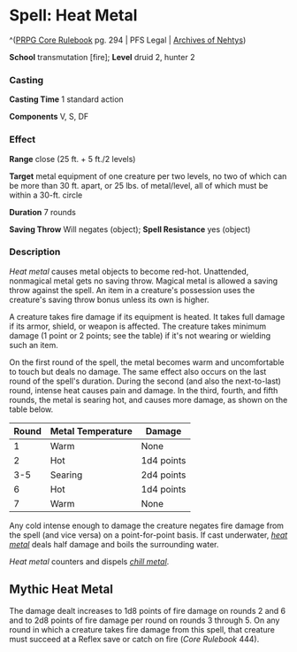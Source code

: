 # Spell: Heat Metal

^([PRPG Core Rulebook][ss-heat-metal] pg. 294 | PFS Legal | [Archives of Nehtys][sn-heat-metal])

**School** transmutation [fire]; **Level** druid 2, hunter 2

### Casting

**Casting Time** 1 standard action  

**Components** V, S, DF

### Effect

**Range** close (25 ft. + 5 ft./2 levels)  

**Target** metal equipment of one creature per two levels, no two of which can be more than 30 ft. apart, or 25 lbs. of metal/level, all of which must be within a 30-ft. circle  

**Duration** 7 rounds  

**Saving Throw** Will negates (object); **Spell Resistance** yes (object)

### Description

_Heat metal_ causes metal objects to become red-hot. Unattended, nonmagical metal gets no saving throw. Magical metal is allowed a saving throw against the spell. An item in a creature's possession uses the creature's saving throw bonus unless its own is higher.  

A creature takes fire damage if its equipment is heated. It takes full damage if its armor, shield, or weapon is affected. The creature takes minimum damage (1 point or 2 points; see the table) if it's not wearing or wielding such an item.  

On the first round of the spell, the metal becomes warm and uncomfortable to touch but deals no damage. The same effect also occurs on the last round of the spell's duration. During the second (and also the next-to-last) round, intense heat causes pain and damage. In the third, fourth, and fifth rounds, the metal is searing hot, and causes more damage, as shown on the table below.  

**Round**| **Metal Temperature**| **Damage**  
---|---|---  
1| Warm| None  
2| Hot| 1d4 points  
3-5| Searing| 2d4 points  
6| Hot| 1d4 points  
7| Warm| None  

Any cold intense enough to damage the creature negates fire damage from the spell (and vice versa) on a point-for-point basis. If cast underwater, _[heat metal]_ deals half damage and boils the surrounding water.  

_Heat metal_ counters and dispels _[chill metal]_.

## Mythic Heat Metal

The damage dealt increases to 1d8 points of fire damage on rounds 2 and 6 and to 2d8 points of fire damage per round on rounds 3 through 5. On any round in which a creature takes fire damage from this spell, that creature must succeed at a Reflex save or catch on fire (_Core Rulebook_ 444).

[ss-heat-metal]: http://paizo.com/pathfinderRPG/v57
[sn-heat-metal]: http://www.archivesofnethys.com/SpellDisplay.aspx?ItemName=Heat%20Metal
[chill metal]: http://www.archivesofnethys.com/SpellDisplay.aspx?ItemName=chill%20metal
[heat metal]: http://www.archivesofnethys.com/SpellDisplay.aspx?ItemName=heat%20metal